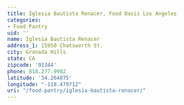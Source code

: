 ```yaml
---
title: Iglesia Bautista Renacer, Food Oasis Los Angeles
categories:
- Food Pantry
uid: ''
name: Iglesia Bautista Renacer
address_1: 15950 Chatsworth St.
city: Granada Hills
state: CA
zipcode: '91344'
phone: 818.277.9982
latitude: '34.264075'
longitude: "-118.479712"
uri: "/food-pantry/iglesia-bautista-renacer/"
---
```


